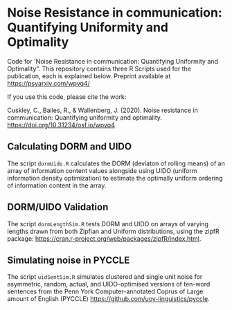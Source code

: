 # Noise Resistance in communication: Quantifying Uniformity and Optimality
Code for 'Noise Resistance in communication: Quantifying Uniformity and Optimality". This repository contains three R Scripts used for the publication, each is explained below. Preprint available at https://psyarxiv.com/wpvq4/

If you use this code, please cite the work:

Cuskley, C., Bailes, R., & Wallenberg, J. (2020). Noise resistance in communication: Quantifying uniformity and optimality. https://doi.org/10.31234/osf.io/wpvq4

## Calculating DORM and UIDO

The script `dormUido.R` calculates the DORM (deviaton of rolling means) of an array of information content values alongside using UIDO (uniform information density optimization) to estimate the optimally uniform ordering of information content in the array.

## DORM/UIDO Validation

The script `dormLengthSim.R` tests DORM and UIDO on arrays of varying lengths drawn from both Zipfian and Uniform distributions, using the zipfR package: https://cran.r-project.org/web/packages/zipfR/index.html. 

## Simulating noise in PYCCLE

The script `uidSentSim.R` simulates clustered and single unit noise for asymmetric, random, actual, and UIDO-optimised versions of ten-word sentences from the Penn York Computer-annotated Coprus of Large amount of English (PYCCLE) https://github.com/uoy-linguistics/pyccle.
